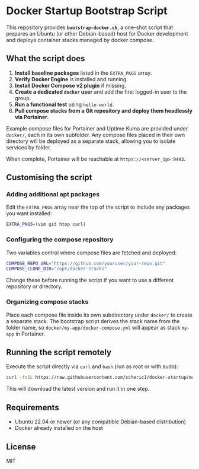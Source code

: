 # Docker Startup Bootstrap Script

This repository provides **`bootstrap-docker.sh`**, a one-shot script that prepares an Ubuntu (or other Debian-based) host for Docker development and deploys container stacks managed by docker compose.

## What the script does

1. **Install baseline packages** listed in the `EXTRA_PKGS` array.
2. **Verify Docker Engine** is installed and running.
3. **Install Docker Compose v2 plugin** if missing.
4. **Create a dedicated `docker` user** and add the first logged-in user to the group.
5. **Run a functional test** using `hello-world`.
6. **Pull compose stacks from a Git repository and deploy them headlessly via Portainer.**

Example compose files for Portainer and Uptime Kuma are provided under
`docker/`, each in its own subfolder. Any compose files placed in their own
directory will be deployed as a separate stack, allowing you to isolate
services by folder.

When complete, Portainer will be reachable at `https://<server_ip>:9443`.

## Customising the script

### Adding additional apt packages
Edit the `EXTRA_PKGS` array near the top of the script to include any packages you want installed:

```bash
EXTRA_PKGS=(vim git htop curl)
```

### Configuring the compose repository
Two variables control where compose files are fetched and deployed:

```bash
COMPOSE_REPO_URL="https://github.com/youruser/your-repo.git"
COMPOSE_CLONE_DIR="/opt/docker-stacks"
```

Change these before running the script if you want to use a different repository or directory.


### Organizing compose stacks
Place each compose file inside its own subdirectory under `docker/` to create a
separate stack. The bootstrap script derives the stack name from the folder
name, so `docker/my-app/docker-compose.yml` will appear as stack `my-app` in
Portainer.

## Running the script remotely
Execute the script directly via `curl` and `bash` (run as root or with sudo):

```bash
curl -fsSL https://raw.githubusercontent.com/scheric1/docker-startup/main/bootstrap-docker.sh | sudo bash
```

This will download the latest version and run it in one step.

## Requirements
* Ubuntu 22.04 or newer (or any compatible Debian-based distribution)
* Docker already installed on the host

## License
MIT
